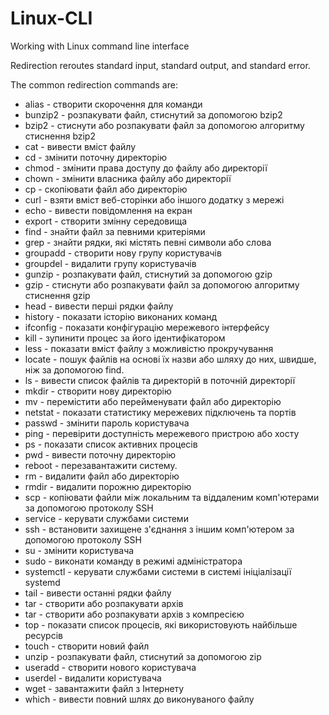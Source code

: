 # Linux-CLI
Working with Linux command line interface

Redirection reroutes standard input, standard output, and standard error.

The common redirection commands are:

- alias - створити скорочення для команди
- bunzip2 - розпакувати файл, стиснутий за допомогою bzip2
- bzip2 - стиснути або розпакувати файл за допомогою алгоритму стиснення bzip2
- cat - вивести вміст файлу
- cd - змінити поточну директорію
- chmod - змінити права доступу до файлу або директорії
- chown - змінити власника файлу або директорії
- cp - скопіювати файл або директорію
- curl - взяти вміст веб-сторінки або іншого додатку з мережі
- echo - вивести повідомлення на екран
- export - створити змінну середовища
- find - знайти файл за певними критеріями
- grep - знайти рядки, які містять певні символи або слова
- groupadd - створити нову групу користувачів
- groupdel - видалити групу користувачів
- gunzip - розпакувати файл, стиснутий за допомогою gzip
- gzip - стиснути або розпакувати файл за допомогою алгоритму стиснення gzip
- head - вивести перші рядки файлу
- history - показати історію виконаних команд
- ifconfig - показати конфігурацію мережевого інтерфейсу
- kill - зупинити процес за його ідентифікатором
- less - показати вміст файлу з можливістю прокручування
- locate - пошук файлів на основі їх назви або шляху до них, швидше, ніж за допомогою find.
- ls - вивести список файлів та директорій в поточній директорії
- mkdir - створити нову директорію
- mv - перемістити або перейменувати файл або директорію
- netstat - показати статистику мережевих підключень та портів
- passwd - змінити пароль користувача
- ping - перевірити доступність мережевого пристрою або хосту
- ps - показати список активних процесів
- pwd - вивести поточну директорію
- reboot - перезавантажити систему.
- rm - видалити файл або директорію
- rmdir - видалити порожню директорію
- scp - копіювати файли між локальним та віддаленим комп'ютерами за допомогою протоколу SSH
- service - керувати службами системи
- ssh - встановити захищене з'єднання з іншим комп'ютером за допомогою протоколу SSH
- su - змінити користувача
- sudo - виконати команду в режимі адміністратора
- systemctl - керувати службами системи в системі ініціалізації systemd
- tail - вивести останні рядки файлу
- tar - створити або розпакувати архів
- tar - створити або розпакувати архів з компресією
- top - показати список процесів, які використовують найбільше ресурсів
- touch - створити новий файл
- unzip - розпакувати файл, стиснутий за допомогою zip
- useradd - створити нового користувача
- userdel - видалити користувача
- wget - завантажити файл з Інтернету
- which - вивести повний шлях до виконуваного файлу
